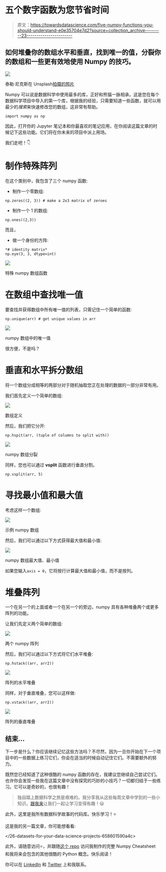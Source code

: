 # 五个数字函数为您节省时间

> 原文：<https://towardsdatascience.com/five-numpy-functions-you-should-understand-e0e35704e7d2?source=collection_archive---------23----------------------->

## 如何堆叠你的数组水平和垂直，找到唯一的值，分裂你的数组和一些更有效地使用 Numpy 的技巧。

![](img/0bbe1313b3d67fe0dc3345e560a918a2.png)

泰勒·尼克斯在 Unsplash[拍摄的照片](https://unsplash.com?utm_source=medium&utm_medium=referral)

Numpy 可以说是数据科学中使用最多的库，正好和熊猫一脉相承。这是您在每个数据科学项目中导入的第一个库，根据我的经验，只需要知道一些函数，就可以用最少的*搜索*来快速修改您的数组，这非常有帮助。

```
import numpy as np
```

因此，打开你的 Jupyter 笔记本和你最喜欢的笔记应用，在你阅读这篇文章的时候记下这些功能。它们将在你未来的项目中派上用场。

我们走吧！👇

# 制作特殊阵列

在这个类别中，我包含了三个 numpy 函数:

*   制作一个零数组:

```
np.zeros((2, 3)) # make a 2x3 matrix of zeroes
```

*   制作一个 1 的数组:

```
np.ones((2,3))
```

而且，

*   做一个身份的方阵:

```
*# identity matrix*
np.eye(3, 3, dtype=int)
```

![](img/280d1620835d113471450c7bc8c2789c.png)

特殊 numpy 数组函数

# 在数组中查找唯一值

要查找并获得数组中所有唯一值的列表，只需记住一个简单的函数:

```
np.unique(arr) # get unique values in arr
```

![](img/22b953db8b33cf6d4a7274bd5cd75690.png)

numpy 数组中的唯一值

很方便，不是吗？

# 垂直和水平拆分数组

将一个数组分成相等的两部分对于随机抽取您正在处理的数据的一部分非常有用。

我们首先定义一个简单的数组:

![](img/1c0dbd079373e276b3ede14741306ec1.png)

数组定义

然后，我们把它分开:

```
np.hspit(arr, (tuple of columns to split with))
```

![](img/7ba7004cf6ecfa3f3e70fb7f908e6071.png)

numpy 数组分裂

同样，您也可以通过 **vsplit** 函数进行垂直分割。

```
np.vsplit(arr, 5)
```

# 寻找最小值和最大值

考虑这样一个数组:

![](img/6e84322675c250abb7fde59aed2e0a8c.png)

示例 numpy 数组

然后，我们可以通过以下方式获得最大值和最小值:

![](img/4c0087e07823fbf9ed87331b71fe0793.png)

numpy 数组最大值、最小值

如果您输入`axis = 0`，它将按行计算最大值和最小值，而不是按列。

# 堆叠阵列

一个在另一个的上面或者一个在另一个的旁边，numpy 具有各种堆叠两个或更多阵列的功能。

让我们先定义两个简单的数组:

![](img/00220940e5e8132b16693cec4d15043c.png)

两个 numpy 阵列

然后，我们可以通过以下方式将它们水平堆叠:

```
np.hstack((arr, arr2))
```

![](img/a08f7e2efc0a47acdb7ffb3c693aca01.png)

阵列的水平堆叠

同样，对于垂直堆叠，您可以这样做:

```
np.vstack((arr, arr2))
```

![](img/78506474522aebe1b490b63965ca295f.png)

阵列的垂直堆叠

## 结束…

下一步是什么？你应该继续记忆这些方法吗？不尽然，因为一旦你开始在下一个项目中的一些数据上练习它们，你会在适当的时候自动记住它们。不需要额外的努力。

既然您已经知道了这种很酷的 numpy 函数的存在，我建议您继续自己尝试它们。也许你会发现一些我在这篇文章中没有探究的巧妙的小技巧？一切都归结于一些练习。它可以是奇妙的，也很有趣！

> 独自踏上数据科学之旅是艰难的。我分享我从这些每周文章中学到的一些小知识。[跟我来](https://medium.com/@ipom)让我们一起让学习变得有趣！😃

此外，这里是我所有数据科学故事的代码库。快乐学习！⭐️

这是我的另一篇文章，你可能想看看:

</26-datasets-for-your-data-science-projects-658601590a4c>  

此外，请随意访问⭐️，并跟随[这个 repo](https://github.com/yashprakash13/Python-Cool-Concepts) 访问我制作的完整 Numpy Cheatsheet 和我将来会包含的其他很酷的 Python 概念。快乐阅读！

你可以在 [LinkedIn](https://www.linkedin.com/in/yashprakash13/) 和 [Twitter](https://twitter.com/csandyash) 上和我联系。